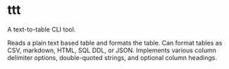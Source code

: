 # ttt

A text-to-table CLI tool.

Reads a plain text based table and formats the table.
Can format tables as CSV, markdown, HTML, SQL DDL, or JSON.
Implements various column delimiter options, double-quoted strings, and optional column headings.
